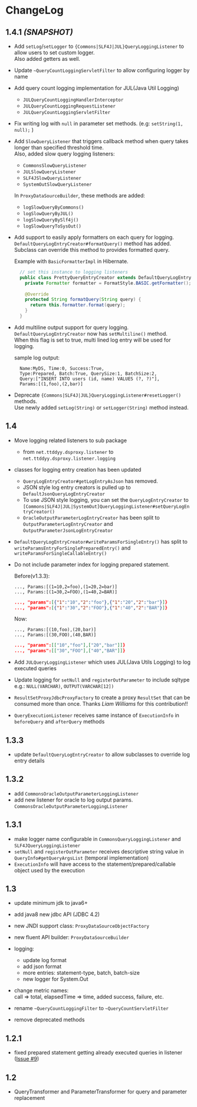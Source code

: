 # ChangeLog

## 1.4.1 _(SNAPSHOT)_

- Add `setLog`/`setLogger` to `{Commons|SLF4J|JUL}QueryLoggingListener` to allow users to set custom logger.  
  Also added getters as well.

- Update `~QueryCountLoggingServletFilter` to allow configuring logger by name

- Add query count logging implementation for JUL(Java Util Logging)
  - `JULQueryCountLoggingHandlerInterceptor`
  - `JULQueryCountLoggingRequestListener`
  - `JULQueryCountLoggingServletFilter`
  
- Fix writing log with `null` in parameter set methods. (e.g: `setString(1, null);` )

- Add `SlowQueryListener` that triggers callback method when query takes longer than specified threshold time.  
  Also, added slow query logging listeners:
  - `CommonsSlowQueryListener`
  - `JULSlowQueryListener`
  - `SLF4JSlowQueryListener`
  - `SystemOutSlowQueryListener`
  
  In `ProxyDataSourceBuilder`, these methods are added:
  - `logSlowQueryByCommons()`
  - `logSlowQueryByJUL()`
  - `logSlowQueryBySlf4j()`
  - `logSlowQueryToSysOut()`
  
- Add support to easily apply formatters on each query for logging.  
  `DefaultQueryLogEntryCreator#formatQuery()` method has added.  
  Subclass can override this method to provides formatted query.  

  Example with `BasicFormatterImpl` in Hibernate.
  ```java
    // set this instance to logging listeners
    public class PrettyQueryEntryCreator extends DefaultQueryLogEntryCreator {
      private Formatter formatter = FormatStyle.BASIC.getFormatter();  // from hibernate
          
      @Override
      protected String formatQuery(String query) {
        return this.formatter.format(query);
      }
    }
  ```

- Add multiline output support for query logging.  
  `DefaultQueryLogEntryCreator` now has `setMultiline()` method.    
  When this flag is set to true, multi lined log entry will be used for logging.  

  sample log output:
  ```
    Name:MyDS, Time:0, Success:True, 
    Type:Prepared, Batch:True, QuerySize:1, BatchSize:2, 
    Query:["INSERT INTO users (id, name) VALUES (?, ?)"], 
    Params:[(1,foo),(2,bar)]
  ```

- Deprecate `{Commons|SLF4J|JUL}QueryLoggingListener#resetLogger()` methods.  
  Use newly added `setLog(String)` or `setLogger(String)` method instead.


## 1.4

- Move logging related listeners to sub package
  - from `net.ttddyy.dsproxy.listener` to `net.ttddyy.dsproxy.listener.logging`

- classes for logging entry creation has been updated
  - `QueryLogEntryCreator#getLogEntryAsJson` has removed.
  - JSON style log entry creators is pulled up to `DefaultJsonQueryLogEntryCreator`
  - To use JSON style logging, you can set the `QueryLogEntryCreator` to `[Commons|SLF4J|JUL|SystemOut]QueryLoggingListener#setQueryLogEntryCreator()`
  - `OracleOutputParameterLogEntryCreator` has been split to `OutputParameterLogEntryCreator` and `OutputParameterJsonLogEntryCreator`

- `DefaultQueryLogEntryCreator#writeParamsForSingleEntry()` has split to `writeParamsEntryForSinglePreparedEntry()` and `writeParamsForSingleCallableEntry()`

- Do not include parameter index for logging prepared statement.

  Before(v1.3.3):

  ```
  ..., Params:[(1=10,2=foo),(1=20,2=bar)]
  ..., Params:[(1=30,2=FOO),(1=40,2=BAR)]
  ```

  ```json
  ..., "params":[{"1":"10","2":"foo"},{"1":"20","2":"bar"}]}
  ..., "params":[{"1":"30","2":"FOO"},{"1":"40","2":"BAR"}]}
  ```

  Now:

  ```
  ..., Params:[(10,foo),(20,bar)]
  ..., Params:[(30,FOO),(40,BAR)]
  ```

  ```json
  ..., "params":[["10","foo"],["20","bar"]]}
  ..., "params":[["30","FOO"],["40","BAR"]]}
  ```

- Add `JULQueryLoggingListener` which uses JUL(Java Utils Logging) to log executed queries

- Update logging for `setNull` and `registerOutParameter` to include sqltype
    e.g.: `NULL(VARCHAR)`, `OUTPUT(VARCHAR[12])`

- `ResultSetProxyJdbcProxyFactory` to create a proxy `ResultSet` that can be consumed more than once.
  Thanks _Liam Williams_ for this contribution!!

- `QueryExecutionListener` receives same instance of `ExecutionInfo` in `beforeQuery` and `afterQuery` methods


## 1.3.3

- update `DefaultQueryLogEntryCreator` to allow subclasses to override log entry details
 
## 1.3.2

- add `CommonsOracleOutputParameterLoggingListener`
- add new listener for oracle to log output params. `CommonsOracleOutputParameterLoggingListener`

## 1.3.1

- make logger name configurable in `CommonsQueryLoggingListener` and `SLF4JQueryLoggingListener`  
- `setNull` and `registerOutParameter` receives descriptive string value in `QueryInfo#getQueryArgsList` (temporal implementation)
- `ExecutionInfo` will have access to the statement/prepared/callable object used by the execution

## 1.3

- update minimum jdk to java6+
- add java8 new jdbc API (JDBC 4.2)
- new JNDI support class: `ProxyDataSourceObjectFactory`
- new fluent API builder: `ProxyDataSourceBuilder`

- logging:
  - update log format
  - add json format
  - more entries:  statement-type, batch, batch-size
  - new logger for System.Out

- change metric names:  
  call => total, elapsedTime => time, added success, failure, etc. 
- rename `~QueryCountLoggingFilter` to `~QueryCountServletFilter`
- remove deprecated methods

## 1.2.1

- fixed prepared statement getting already executed queries in listener ([Issue #9](https://github.com/ttddyy/datasource-proxy/issues/9))


## 1.2

- QueryTransformer and ParameterTransformer for query and parameter replacement
